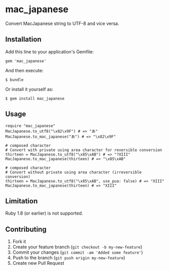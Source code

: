 # mac_japanese

Convert MacJapanese string to UTF-8 and vice versa.

## Installation

Add this line to your application's Gemfile:

    gem 'mac_japanese'

And then execute:

    $ bundle

Or install it yourself as:

    $ gem install mac_japanese

## Usage

    require "mac_japanese"
    MacJapanese.to_utf8("\x82\x9F") # => "あ"
    MacJapanese.to_mac_japanese("あ") # => "\x82\x9F"

    # composed character
    # Convert with private using area character for reversible conversion
    thirteen = MacJapanese.to_utf8("\x85\xAB") # => "?XIII"
    MacJapanese.to_mac_japanese(thirteen) # => "\x85\xAB"

    # composed character
    # Convert without private using area character (irreversible conversion)
    thirteen = MacJapanese.to_utf8("\x85\xAB", use_pua: false) # => "XIII"
    MacJapanese.to_mac_japanese(thirteen) # => "XIII"

## Limitation

Ruby 1.8 (or earlier) is not supported.

## Contributing

1. Fork it
2. Create your feature branch (`git checkout -b my-new-feature`)
3. Commit your changes (`git commit -am 'Added some feature'`)
4. Push to the branch (`git push origin my-new-feature`)
5. Create new Pull Request
